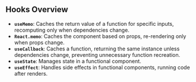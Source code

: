 ## Hooks Overview

- **`useMemo`**: Caches the return value of a function for specific inputs, recomputing only when dependencies change.
- **`React.memo`**: Caches the component based on props, re-rendering only when props change.
- **`useCallback`**: Caches a function, returning the same instance unless dependencies change, preventing unnecessary function recreation.
- **`useState`**: Manages state in a functional component.
- **`useEffect`**: Handles side effects in functional components, running code after renders.
